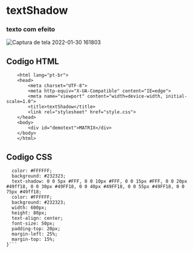 # textShadow
### texto com efeito
![Captura de tela 2022-01-30 161803](https://user-images.githubusercontent.com/53385116/151714287-6af7197a-c2cd-41bd-999f-6e30715ce611.png)

## Codigo HTML

```<!DOCTYPE html>
    <html lang="pt-br">
    <head>
        <meta charset="UTF-8">
        <meta http-equiv="X-UA-Compatible" content="IE=edge">
        <meta name="viewport" content="width=device-width, initial-scale=1.0">
        <title>textShadow</title>
        <link rel="stylesheet" href="style.css">
    </head>
    <body>
        <div id="demotext">MATRIX</div>
    </body>
    </html>
```

## Codigo CSS

  ```#demotext {
    color: #FFFFFF;
    background: #232323;
    text-shadow: 0 0 5px #FFF, 0 0 10px #FFF, 0 0 15px #FFF, 0 0 20px #49ff18, 0 0 30px #49FF18, 0 0 40px #49FF18, 0 0 55px #49FF18, 0 0 75px #49ff18;
    color: #FFFFFF;
    background: #232323;
    width: 600px;
    height: 80px;
    text-align: center;
    font-size: 50px;
    padding-top: 20px;
    margin-left: 25%;
    margin-top: 15%;
}```
